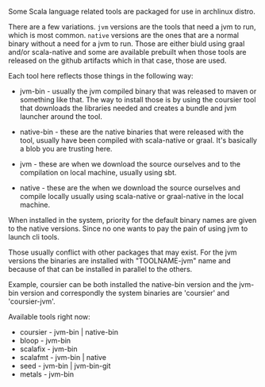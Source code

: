 Some Scala language related tools are packaged for use in archlinux distro.

There are a few variations.
`jvm` versions are the tools that need a jvm to run, which is most common.
`native` versions are the ones that are a normal binary without a need for a jvm
to run. Those are either biuld using graal and/or scala-native and some are
available prebuilt when those tools are released on the github artifacts which
in that case, those are used.

Each tool here reflects those things in the following way:

  * jvm-bin - usually the jvm compiled binary that was released to maven
    or something like that. The way to install those is by using the coursier
    tool that downloads the libraries needed and creates a bundle and jvm 
    launcher around the tool.
    
  * native-bin - these are the native binaries that were released with the tool,
    usually have been compiled with scala-native or graal. It's basically a blob 
    you are trusting here.
    
  * jvm - these are when we download the source ourselves and to the compilation
    on local machine, usually using sbt.
    
  * native - these are the when we download the source ourselves and compile 
    locally usually using scala-native or graal-native in the local machine.
    
When installed in the system, priority for the default binary names are given 
to the native versions.  Since no one wants to pay the pain of using jvm to 
launch cli tools.

Those usually conflict with other packages that may exist.
For the jvm versions the binaries are installed with "TOOLNAME-jvm" name and 
because of that can be installed in parallel to the others. 

Example, coursier can be both installed the native-bin version and the jvm-bin 
version and correspondly the system binaries are 'coursier' and 'coursier-jvm'.

Available tools right now:

  * coursier - jvm-bin | native-bin
  * bloop    - jvm-bin
  * scalafix - jvm-bin
  * scalafmt - jvm-bin | native
  * seed     - jvm-bin | jvm-bin-git
  * metals   - jvm-bin
